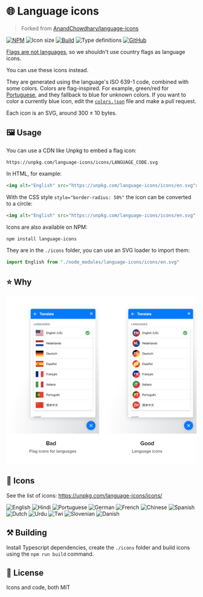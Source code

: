 # 🌐 Language icons

> Forked from [AnandChowdhary/language-icons](https://github.com/AnandChowdhary/language-icons)

[![NPM](https://img.shields.io/npm/v/language-icons.svg)](https://www.npmjs.com/package/language-icons)
![Icon size](https://img.shields.io/github/size/heinerwalter/language-icons/two-colors.svg.svg)
[![Build](https://github.com/heinerwalter/language-icons/actions/workflows/build.yml/badge.svg)](https://github.com/heinerwalter/language-icons/actions/workflows/build.yml)
![Type definitions](https://img.shields.io/npm/types/language-icons.svg?color=brightgreen)
[![GitHub](https://img.shields.io/github/license/heinerwalter/language-icons.svg)](https://github.com/heinerwalter/language-icons/blob/master/LICENSE)

[Flags are not languages](http://www.flagsarenotlanguages.com/blog/), so we shouldn't use country flags as language icons.

You can use these icons instead.

They are generated using the language's ISO 639-1 code, combined with some colors. Colors are flag-inspired. For example, green/red for [Portuguese](https://unpkg.com/language-icons/icons/pt.svg), and they fallback to blue for unknown colors. If you want to color a currently blue icon, edit the [`colors.json`](https://github.com/AnandChowdhary/language-icons/blob/master/colors.json) file and make a pull request.

Each icon is an SVG, around 300 ± 10 bytes.

## 🖼️ Usage

You can use a CDN like Unpkg to embed a flag icon:

```
https://unpkg.com/language-icons/icons/LANGUAGE_CODE.svg
```

In HTML, for example:

```html
<img alt="English" src="https://unpkg.com/language-icons/icons/en.svg">
```

With the CSS style `style="border-radius: 50%"` the icon can be converted to a circle:

```html
<img alt="English" src="https://unpkg.com/language-icons/icons/en.svg" style="border-radius: 50%">
```

Icons are also available on NPM:

```bash
npm install language-icons
```

They are in the `./icons` folder, you can use an SVG loader to import them:

```js
import English from "./node_modules/language-icons/icons/en.svg"
```

## ⭐ Why

![Example of flags versus language icons](https://raw.githubusercontent.com/AnandChowdhary/language-icons/master/example.png)

## 🎨 Icons

See the list of icons: https://unpkg.com/language-icons/icons/

![English](https://unpkg.com/language-icons/icons/en.svg)
![Hindi](https://unpkg.com/language-icons/icons/hi.svg)
![Portuguese](https://unpkg.com/language-icons/icons/pt.svg)
![German](https://unpkg.com/language-icons/icons/de.svg)
![French](https://unpkg.com/language-icons/icons/fr.svg)
![Chinese](https://unpkg.com/language-icons/icons/zh.svg)
![Spanish](https://unpkg.com/language-icons/icons/es.svg)
![Dutch](https://unpkg.com/language-icons/icons/nl.svg)
![Urdu](https://unpkg.com/language-icons/icons/ur.svg)
![Twi](https://unpkg.com/language-icons/icons/tw.svg)
![Slovenian](https://unpkg.com/language-icons/icons/sl.svg)
![Danish](https://unpkg.com/language-icons/icons/da.svg)

## ⚒️ Building

Install Typescript dependencies, create the `./icons` folder and build icons using the `npm run build` command.

## 📝 License

Icons and code, both MIT
